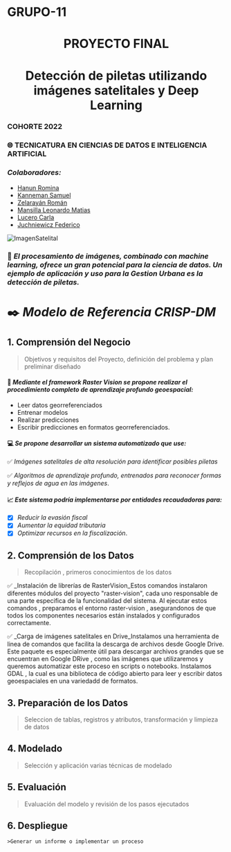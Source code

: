 # GRUPO-11

<h1 align="center"> PROYECTO FINAL </h1>
<h1 align="center"> Detección de piletas utilizando imágenes satelitales y Deep Learning </h1>

### COHORTE 2022

### :globe_with_meridians: TECNICATURA EN CIENCIAS DE DATOS E INTELIGENCIA ARTIFICIAL

### *Colaboradores:*

- [Hanun Romina](https://github.com/RomiHanun) 
- [Kanneman Samuel](https://github.com/samuelkanneman)
- [Zelarayán Román ](https://github.com/romanzelararg)
- [Mansilla Leonardo Matias ](https://github.com/LMmansilla)
- [Lucero Carla](https://github.com/CarlaLucerocd)
- [Juchniewicz Federico](https://github.com/FJISPC)

![ImagenSatelital](https://github.com/romanzelararg/GRUPO-11---Proyecto-Final-Cohorte-2022-/blob/main/img_SAS_wgs_r.jpg)

### :pushpin: *El procesamiento de imágenes, combinado con machine learning, ofrece un gran potencial para la ciencia de datos. Un ejemplo de aplicación y uso para la Gestion Urbana es la detección de piletas.*

# :black_nib: *Modelo de Referencia CRISP-DM*
## 1. Comprensión del Negocio
   >Objetivos y requisitos del Proyecto, definición del problema y plan preliminar diseñado
   
   #### :floppy_disk: *Mediante el framework Raster Vision se propone realizar el procedimiento completo de aprendizaje profundo geoespacial:*
 * Leer datos georreferenciados
 * Entrenar modelos
 * Realizar predicciones
 * Escribir predicciones en formatos georreferenciados.
   
#### :computer: *Se propone desarrollar un sistema automatizado que use:*
:white_check_mark: _Imágenes satelitales de alta resolución para identificar posibles piletas_

:white_check_mark: _Algoritmos de aprendizaje profundo, entrenados para reconocer formas y reflejos de agua en las imágenes_.

   #### :chart_with_upwards_trend: *Este sistema podría implementarse por entidades recaudadoras para:*
- [x] *Reducir la evasión fiscal*
- [x] *Aumentar la equidad tributaria*
- [x] *Optimizar recursos en la fiscalización*.
      
## 2. Comprensión de los Datos
   >Recopilación , primeros conocimientos de los datos

:white_check_mark: _Instalación de librerías de RasterVision_Estos comandos instalaron diferentes módulos del proyecto "raster-vision", cada uno responsable de una parte especifica de la funcionalidad del sistema. Al ejecutar estos comandos , preparamos el entorno raster-vision , asegurandonos de que todos los componentes necesarios están instalados y configurados correctamente.

:white_check_mark: _Carga de imágenes satelitales en Drive_Instalamos una herramienta de linea de comandos que facilita la descarga de archivos desde Google Drive. Este paquete es especialmente útil para descargar archivos grandes que se encuentran en Google DRive , como las imágenes que utilizaremos y queremos automatizar este proceso en scripts o notebooks.
Instalamos GDAL , la cual es una biblioteca de código abierto para leer y escribir datos geoespaciales en una variedadd de formatos.

## 3. Preparación de los Datos
   >Seleccion de tablas, registros y atributos, transformación y limpieza de datos

## 4. Modelado
   >Selección y aplicación varias técnicas de modelado

## 5. Evaluación
   >Evaluación del modelo y revisión de los pasos ejecutados

## 6. Despliegue
    >Generar un informe o implementar un proceso

    
